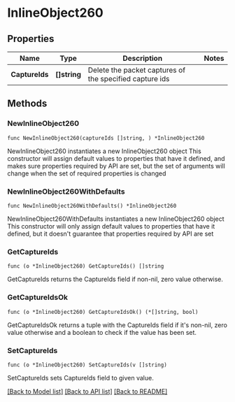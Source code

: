# InlineObject260

## Properties

Name | Type | Description | Notes
------------ | ------------- | ------------- | -------------
**CaptureIds** | **[]string** | Delete the packet captures of the specified capture ids | 

## Methods

### NewInlineObject260

`func NewInlineObject260(captureIds []string, ) *InlineObject260`

NewInlineObject260 instantiates a new InlineObject260 object
This constructor will assign default values to properties that have it defined,
and makes sure properties required by API are set, but the set of arguments
will change when the set of required properties is changed

### NewInlineObject260WithDefaults

`func NewInlineObject260WithDefaults() *InlineObject260`

NewInlineObject260WithDefaults instantiates a new InlineObject260 object
This constructor will only assign default values to properties that have it defined,
but it doesn't guarantee that properties required by API are set

### GetCaptureIds

`func (o *InlineObject260) GetCaptureIds() []string`

GetCaptureIds returns the CaptureIds field if non-nil, zero value otherwise.

### GetCaptureIdsOk

`func (o *InlineObject260) GetCaptureIdsOk() (*[]string, bool)`

GetCaptureIdsOk returns a tuple with the CaptureIds field if it's non-nil, zero value otherwise
and a boolean to check if the value has been set.

### SetCaptureIds

`func (o *InlineObject260) SetCaptureIds(v []string)`

SetCaptureIds sets CaptureIds field to given value.



[[Back to Model list]](../README.md#documentation-for-models) [[Back to API list]](../README.md#documentation-for-api-endpoints) [[Back to README]](../README.md)


